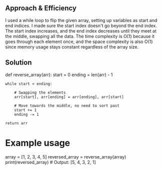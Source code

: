 ## Approach & Efficiency


I used a while loop to flip the given array, setting up variables as start and end indices. I made sure the start index doesn't go beyond the end index. The start index increases, and the end index decreases until they meet at the middle, swapping all the data. The time complexity is O(1) because it goes through each element once, and the space complexity is also O(1) since memory usage stays constant regardless of the array size.

## Solution

def reverse_array(arr):
    start = 0
    ending = len(arr) - 1

    while start < ending:

        # Swapping the elements
        arr[start], arr[ending] = arr[ending], arr[start]

        # Move towards the middle, no need to sort past
        start += 1
        ending -= 1

    return arr

# Example usage

array = [1, 2, 3, 4, 5]
reversed_array = reverse_array(array)
print(reversed_array)  # Output: [5, 4, 3, 2, 1]

